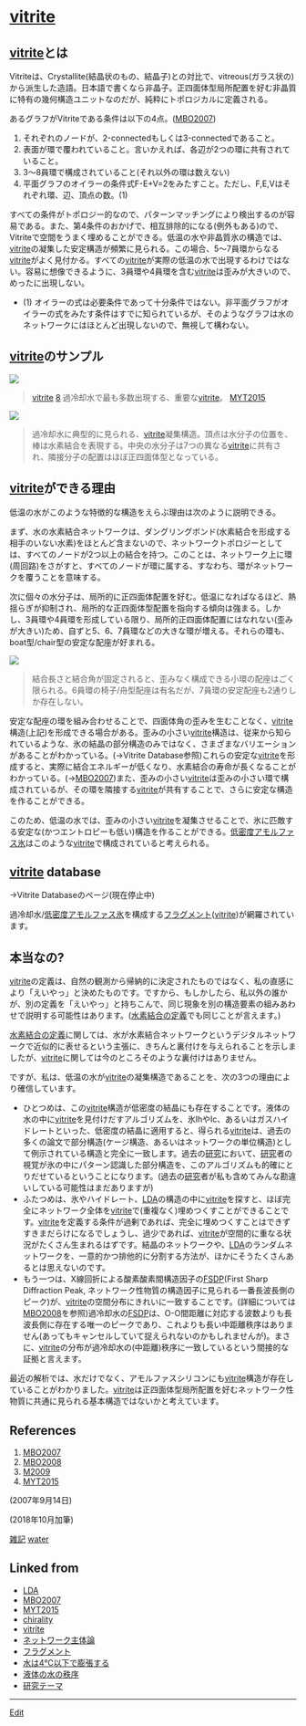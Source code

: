 ---
---
# [vitrite](/vitrite)

## [vitrite](/vitrite)とは

Vitriteは、Crystallite(結晶状のもの、結晶子)との対比で、vitreous(ガラス状の)から派生した造語。日本語で書くなら非晶子。正四面体型局所配置を好む非晶質に特有の幾何構造ユニットなのだが、純粋にトポロジカルに定義される。

あるグラフがVitriteである条件は以下の4点。([MBO2007](/MBO2007))


1. それぞれのノードが、2-connectedもしくは3-connectedであること。
2. 表面が環で覆われていること。言いかえれば、各辺が2つの環に共有されていること。
3. 3～8員環で構成されていること(それ以外の環は数えない)
4. 平面グラフのオイラーの条件式F-E+V=2をみたすこと。ただし、F,E,Vはそれぞれ環、辺、頂点の数。(1)



すべての条件がトポロジー的なので、パターンマッチングにより検出するのが容易である。また、第4条件のおかげで、相互排除的になる(例外もある)ので、Vitriteで空間をうまく埋めることができる。低温の水や非晶質氷の構造では、[vitrite](/vitrite)の凝集した安定構造が頻繁に見られる。この場合、5～7員環からなる[vitrite](/vitrite)がよく見付かる。すべての[vitrite](/vitrite)が実際の低温の水で出現するわけではない。容易に想像できるように、3員環や4員環を含む[vitrite](/vitrite)は歪みが大きいので、めったに出現しない。




* (1) オイラーの式は必要条件であって十分条件ではない。非平面グラフがオイラーの式をみたす条件はすでに知られているが、そのようなグラフは水のネットワークにはほとんど出現しないので、無視して構わない。

## [vitrite](/vitrite)のサンプル

![](https://i.gyazo.com/60f0c09bd8ac58a62c071c42fc04b024.png)

>[vitrite](/vitrite) [8](/8) 過冷却水で最も多数出現する、重要な[vitrite](/vitrite)。 [MYT2015](/MYT2015)

![](https://i.gyazo.com/3c0f4f7c13b56a391996eb6925c739e4.png)



>過冷却水に典型的に見られる、[vitrite](/vitrite)凝集構造。頂点は水分子の位置を、棒は水素結合を表現する。中央の水分子は7つの異なる[vitrite](/vitrite)に共有され、隣接分子の配置はほぼ正四面体型となっている。



## [vitrite](/vitrite)ができる理由

低温の水がこのような特徴的な構造をえらぶ理由は次のように説明できる。

まず、水の水素結合ネットワークは、ダングリングボンド(水素結合を形成する相手のいない水素)をほとんど含まないので、ネットワークトポロジーとしては、すべてのノードが2つ以上の結合を持つ。このことは、ネットワーク上に環(周回路)をさがすと、すべてのノードが環に属する、すなわち、環がネットワークを覆うことを意味する。

次に個々の水分子は、局所的に正四面体配置を好む。低温になればなるほど、熱揺らぎが抑制され、局所的な正四面体型配置を指向する傾向は強まる。しかし、3員環や4員環を形成している限り、局所的正四面体配置にはなれない(歪みが大きい)ため、自ずと5、6、7員環などの大きな環が増える。それらの環も、boat型/chair型の安定な配座が好まれる。

![](https://i.gyazo.com/6c0a8ca297357557361a2456a2533653.png)



>結合長さと結合角が固定されると、歪みなく構成できる小環の配座はごく限られる。6員環の椅子/舟型配座は有名だが、7員環の安定配座も2通りしか存在しない。



安定な配座の環を組み合わせることで、四面体角の歪みを生むことなく、[vitrite](/vitrite)構造(上記)を形成できる場合がある。歪みの小さい[vitrite](/vitrite)構造は、従来から知られているような、氷の結晶の部分構造のみではなく、さまざまなバリエーションがあることがわかっている。(→Vitrite Database参照)これらの安定な[vitrite](/vitrite)を形成すると、実際に結合エネルギーが低くなり、水素結合の寿命が長くなることがわかっている。(→[MBO2007](/MBO2007))また、歪みの小さい[vitrite](/vitrite)は歪みの小さい環で構成されているが、その環を隣接する[vitrite](/vitrite)が共有することで、さらに安定な構造を作ることができる。

このため、低温の水では、歪みの小さい[vitrite](/vitrite)を凝集させることで、氷に匹敵する安定な(かつエントロピーも低い)構造を作ることができる。[低密度アモルファス氷](/低密度アモルファス氷)はこのような[vitrite](/vitrite)で構成されていると考えられる。



## [vitrite](/vitrite) database

→Vitrite Databaseのページ(現在停止中)

過冷却水/[低密度アモルファス氷](/低密度アモルファス氷)を構成する[フラグメント](/フラグメント)([vitrite](/vitrite))が網羅されています。



## 本当なの?

[vitrite](/vitrite)の定義は、自然の観測から帰納的に決定されたものではなく、私の直感により「えいやっ」と決めたものです。ですから、もしかしたら、私以外の誰かが、別の定義を「えいやっ」と持ちこんで、同じ現象を別の構造要素の組みあわせで説明する可能性はあります。([水素結合の定義](/水素結合の定義)でも同じことが言えます。)

[水素結合の定義](/水素結合の定義)に関しては、水が水素結合ネットワークというデジタルネットワークで近似的に表せるという主張に、きちんと裏付けを与えられることを示しましたが、[vitrite](/vitrite)に関しては今のところそのような裏付けはありません。

ですが、私は、低温の水が[vitrite](/vitrite)の凝集構造であることを、次の3つの理由により確信しています。


* ひとつめは、この[vitrite](/vitrite)構造が低密度の結晶にも存在することです。液体の水の中に[vitrite](/vitrite)を見付けだすアルゴリズムを、氷IhやIc、あるいはガスハイドレートといった、低密度の結晶に適用すると、得られる[vitrite](/vitrite)は、過去の多くの論文で部分構造(ケージ構造、あるいはネットワークの単位構造)として例示されている構造と完全に一致します。過去の[研究](/研究)において、[研究](/研究)者の視覚が氷の中にパターン認識した部分構造を、このアルゴリズムも的確にとりだせているということになります。(過去の[研究](/研究)者が私も含めてみんな勘違いしている可能性はまだありますが)
* ふたつめは、氷やハイドレート、[LDA](/LDA)の構造の中に[vitrite](/vitrite)を探すと、ほぼ完全にネットワーク全体を[vitrite](/vitrite)で(重複なく)埋めつくすことができることです。[vitrite](/vitrite)を定義する条件が過剰であれば、完全に埋めつくすことはできずすきまだらけになるでしょうし、過少であれば、[vitrite](/vitrite)が空間的に重なる状況がたくさん生まれるはずです。結晶のネットワークや、[LDA](/LDA)のランダムネットワークを、一意的かつ排他的に分割する方法が、ほかにそうたくさんあるとは思えないのです。
* もう一つは、X線回折による酸素酸素間構造因子の[FSDP](/FSDP)(First Sharp Diffraction Peak, ネットワーク性物質の構造因子に見られる一番長波長側のピーク)が、[vitrite](/vitrite)の空間分布にきれいに一致することです。(詳細については[MBO2008](/MBO2008)を参照)過冷却水の[FSDP](/FSDP)は、O-O間距離に対応する波数よりも長波長側に存在する唯一のピークであり、これよりも長い中距離秩序はありません(あってもキャンセルしていて捉えられないのかもしれませんが)。まさに、[vitrite](/vitrite)の分布が過冷却水の(中距離)秩序に一致しているという間接的な証拠と言えます。

最近の解析では、水だけでなく、アモルファスシリコンにも[vitrite](/vitrite)構造が存在していることがわかりました。[vitrite](/vitrite)は正四面体型局所配置を好むネットワーク性物質に共通に見られる基本構造ではないかと考えています。



## References


1. [MBO2007](/MBO2007) 
2. [MBO2008](/MBO2008)
3. [M2009](/M2009)
4. [MYT2015](/MYT2015)

(2007年9月14日)

(2018年10月加筆)

[雑記](/雑記) [water](/water) 


## Linked from

* [LDA](LDA.md)
* [MBO2007](MBO2007.md)
* [MYT2015](MYT2015.md)
* [chirality](chirality.md)
* [vitrite](vitrite.md)
* [ネットワーク主体論](ネットワーク主体論.md)
* [フラグメント](フラグメント.md)
* [水は4℃以下で膨張する](水は4℃以下で膨張する.md)
* [液体の水の秩序](液体の水の秩序.md)
* [研究テーマ](研究テーマ.md)


----
[Edit](https://github.com/vitroid/vitroid.github.io/edit/master/MD/vitrite.md)
